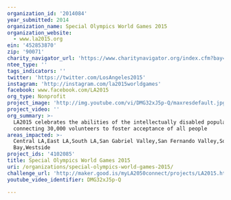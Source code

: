 ```yaml
---
organization_id: '2014084'
year_submitted: 2014
organization_name: Special Olympics World Games 2015
organization_website:
  - www.la2015.org
ein: '452853870'
zip: '90071'
charity_navigator_url: 'https://www.charitynavigator.org/index.cfm?bay=search.profile&ein=452853870'
ntee_type: ''
tags_indicators: ''
twitter: 'https://twitter.com/LosAngeles2015'
instagram: 'http://instagram.com/la2015worldgames'
facebook: www.facebook.com/LA2015
org_type: Nonprofit
project_image: 'http://img.youtube.com/vi/DMG32xJ5p-Q/maxresdefault.jpg'
project_video: ''
org_summary: >-
  LA2015 celebrates the abilities of the intellectually disabled population by
  connecting 30,000 volunteers to foster acceptance of all people
areas_impacted: >-
  Central LA,East LA,South LA,San Gabriel Valley,San Fernando Valley,South
  Bay,Westside
project_ids: '4102085'
title: Special Olympics World Games 2015
uri: /organizations/special-olympics-world-games-2015/
challenge_url: 'http://maker.good.is/myLA2050connect/projects/LA2015.html'
youtube_video_identifier: DMG32xJ5p-Q

---
```

